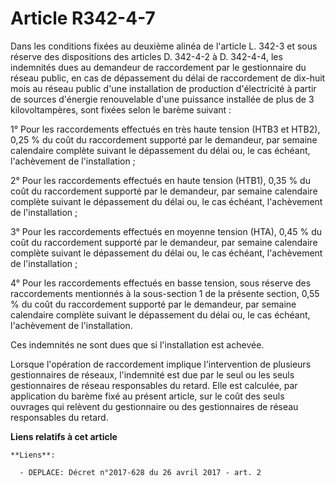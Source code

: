 # Article R342-4-7

Dans les conditions  fixées au deuxième alinéa de l'article L. 342-3 et sous réserve des  dispositions des articles D.
342-4-2 à D. 342-4-4, les indemnités dues  au demandeur de raccordement par le gestionnaire du réseau public, en  cas de
dépassement du délai de raccordement de dix-huit mois au réseau  public d'une installation de production d'électricité à
partir de  sources d'énergie renouvelable d'une puissance installée de plus de 3  kilovoltampères, sont fixées selon le
barème suivant : 

1° Pour les raccordements effectués en très haute tension (HTB3 et  HTB2), 0,25 % du coût du raccordement supporté par le
demandeur, par  semaine calendaire complète suivant le dépassement du délai ou, le cas  échéant, l'achèvement de
l'installation ; 

2° Pour  les raccordements effectués en haute tension (HTB1), 0,35 % du coût du  raccordement supporté par le demandeur, par
semaine calendaire complète  suivant le dépassement du délai ou, le cas échéant, l'achèvement de  l'installation ; 

3° Pour les raccordements  effectués en moyenne tension (HTA), 0,45 % du coût du raccordement  supporté par le demandeur, par
semaine calendaire complète suivant le  dépassement du délai ou, le cas échéant, l'achèvement de l'installation ;  

4° Pour les raccordements effectués en basse  tension, sous réserve des raccordements mentionnés à la sous-section 1  de la
présente section, 0,55 % du coût du raccordement supporté par le  demandeur, par semaine calendaire complète suivant le
dépassement du  délai ou, le cas échéant, l'achèvement de l'installation. 

Ces indemnités ne sont dues que si l'installation est achevée. 

Lorsque l'opération de raccordement implique l'intervention de  plusieurs gestionnaires de réseaux, l'indemnité est due par
le seul ou  les seuls gestionnaires de réseau responsables du retard. Elle est  calculée, par application du barème fixé au
présent article, sur le coût  des seuls ouvrages qui relèvent du gestionnaire ou des gestionnaires de  réseau responsables du
retard.

**Liens relatifs à cet article**

	**Liens**:

	  - DEPLACE: Décret n°2017-628 du 26 avril 2017 - art. 2
